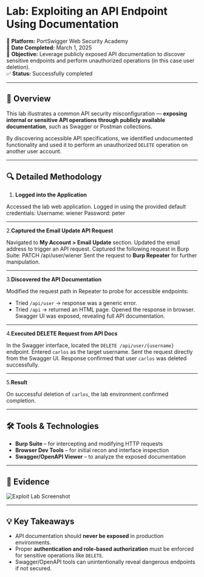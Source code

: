 # Lab: Exploiting an API Endpoint Using Documentation
📍 **Platform:** PortSwigger Web Security Academy  
📅 **Date Completed:** March 1, 2025  
🎯 **Objective:** Leverage publicly exposed API documentation to discover sensitive endpoints and perform unauthorized operations (in this case user deletion).  
✅ **Status:** Successfully completed

---

## 🧠 Overview

This lab illustrates a common API security misconfiguration — **exposing internal or sensitive API operations through publicly available documentation**, such as Swagger or Postman collections.

By discovering accessible API specifications, we identified undocumented functionality and used it to perform an unauthorized `DELETE` operation on another user account.

---

## 🔍 Detailed Methodology

1. **Logged into the Application**

Accessed the lab web application.
Logged in using the provided default credentials:
Username: wiener
Password: peter

---
2.**Captured the Email Update API Request**

Navigated to **My Account > Email Update** section.
Updated the email address to trigger an API request.
Captured the following request in Burp Suite:
PATCH /api/user/wiener
Sent the request to **Burp Repeater** for further manipulation.

---
3.**Discovered the API Documentation**

Modified the request path in Repeater to probe for accessible endpoints:
- Tried `/api/user` → response was a generic error.
- Tried `/api` → returned an HTML page.
Opened the response in browser.
Swagger UI was exposed, revealing full API documentation.

---
4.**Executed DELETE Request from API Docs**

In the Swagger interface, located the `DELETE /api/user/{username}` endpoint.
Entered `carlos` as the target username.
Sent the request directly from the Swagger UI.
Response confirmed that user `carlos` was deleted successfully.

---
5.**Result**

On successful deletion of `carlos`, the lab environment confirmed completion.

---

## 🛠️ Tools & Technologies

- **Burp Suite** – for intercepting and modifying HTTP requests  
- **Browser Dev Tools** – for initial recon and interface inspection  
- **Swagger/OpenAPI Viewer** – to analyze the exposed documentation  

---

## 📸 Evidence

![Exploit Lab Screenshot](./screenshots/exploit-api-docs.png)

---

## 💡 Key Takeaways

- API documentation should **never be exposed** in production environments.
- Proper **authentication and role-based authorization** must be enforced for sensitive operations like `DELETE`.
- Swagger/OpenAPI tools can unintentionally reveal dangerous endpoints if not secured.

